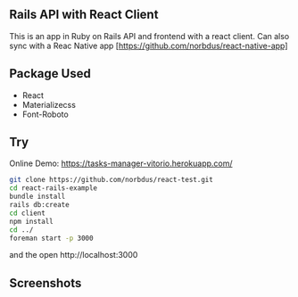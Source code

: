 Rails API with React Client 
-------------------

This is an app in Ruby on Rails API and frontend with a react client.
Can also sync with a Reac Native app [https://github.com/norbdus/react-native-app]

## Package Used

- React
- Materializecss
- Font-Roboto


## Try

Online Demo: https://tasks-manager-vitorio.herokuapp.com/

```bash
git clone https://github.com/norbdus/react-test.git
cd react-rails-example
bundle install
rails db:create
cd client
npm install
cd ../
foreman start -p 3000
```

and the open http://localhost:3000

## Screenshots

